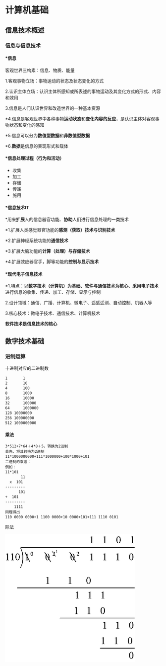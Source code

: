 # 计算机基础

## 信息技术概述

### 信息与信息技术

#### *信息

客观世界三构素：信息、物质、能量

1.客观事物立场：事物运动的状态及状态变化的方式

2.认识主体立场：认识主体所感知或所表述的事物运动及其变化方式的形式、内容和效用

3.信息是人们认识世界和改造世界的一种基本资源

*4.信息是客观世界中各种事物**运动状态**和**变化内容的反应**，是认识主体对客观事物状态和变化的感知

*5.信息可以分为**数值型数据**和**非数值型数据**

*6.**数据**是信息的表现形式和载体

#### *信息处理过程（行为和活动）

- 收集
- 加工
- 存储
- 传递
- 施用

#### *信息技术IT

*用来**扩展**人的信息器官功能、**协助**人们进行信息处理的一类技术

*1.扩展人类感觉器官功能的**感测（获取）技术与识别技术**

*2.扩展神经系统功能的**通信技术**

*3.扩展大脑功能的**计算（处理）与存储技术**

*4.扩展效应器官手，脚等功能的**控制与显示技术**

#### *现代电子信息技术

*1.特点：以**数字技术（计算机）**为基础、**软件与通信技术**为核心、采用**电子技术**进行信息的收集、传递、加工、存储、显示与控制

2.设计领域：通信、广播、计算机、微电子、遥感遥测、自动控制、机器人等

3.核心技术：微电子技术、通信技术、计算机技术

**软件技术是信息技术的核心**



## 数字技术基础

### 进制运算

十进制对应的二进制数

```
1		1
2		10
4		100
8		1000
16		10000
32		100000
64		1000000
128	10000000
256	100000000
512	1000000000
```

#### 乘法


```
3*512+7*64＋4*8＋5，转换为2进制
首先，将其转换为2进制
11*1000000000+111*1000000+100*1000+101
二进制的乘法：
例如：
11*101
       11
  x  101
---------
      101
+  101
---------  
    1111
同理得出
110 0000 0000+1 1100 0000+10 0000+101+111 1110 0101

```



除法

<img src="img/二进制除法.gif" style="zoom:100%;" />

